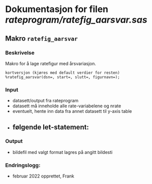 
# Dokumentasjon for filen *rateprogram/ratefig_aarsvar.sas*


## Makro `ratefig_aarsvar`

### Beskrivelse

Makro for å lage ratefigur med årsvariasjon.

```
kortversjon (kjøres med default verdier for resten)
%ratefig_aarsvar(dsn=, start=, slutt=, figurnavn=);
```
### Input
- datasett/output fra rateprogram
- datasett må inneholde alle rate-variabelene og nrate
- eventuelt, hente inn data fra annet datasett til y-axis table
- følgende let-statement:
    - 

### Output
- bildefil med valgt format lagres på angitt bildesti

### Endringslogg:
- februar 2022 opprettet, Frank
